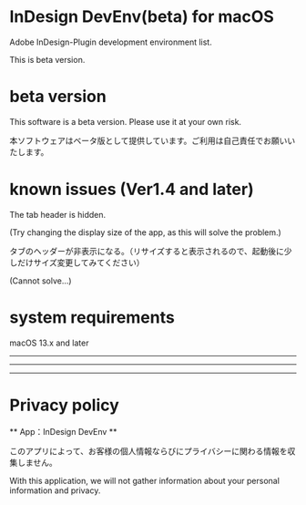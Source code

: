 # InDesign DevEnv(beta) for macOS

Adobe InDesign-Plugin development environment list.

This is beta version.

# beta version

This software is a beta version. Please use it at your own risk.

本ソフトウェアはベータ版として提供しています。ご利用は自己責任でお願いいたします。

# known issues (Ver1.4 and later)

The tab header is hidden. 

(Try changing the display size of the app, as this will solve the problem.)


タブのヘッダーが非表示になる。（リサイズすると表示されるので、起動後に少しだけサイズ変更してみてください）

(Cannot solve…)

# system requirements

macOS 13.x and later


---
---
---

# Privacy policy

** App：InDesign DevEnv **

このアプリによって、お客様の個人情報ならびにプライバシーに関わる情報を収集しません。

With this application, we will not gather information about your personal information and privacy.


